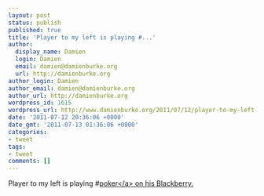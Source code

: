 ```yaml
---
layout: post
status: publish
published: true
title: 'Player to my left is playing #...'
author:
  display_name: Damien
  login: Damien
  email: damien@damienburke.org
  url: http://damienburke.org
author_login: Damien
author_email: damien@damienburke.org
author_url: http://damienburke.org
wordpress_id: 1615
wordpress_url: http://www.damienburke.org/2011/07/12/player-to-my-left-is-playing/
date: '2011-07-12 20:36:06 +0000'
date_gmt: '2011-07-13 01:36:06 +0000'
categories:
- tweet
tags:
- tweet
comments: []
---
```

<p>Player to my left is playing #<a href="http:&#47;&#47;search.twitter.com&#47;search?q=%23poker" class="aktt_hashtag">poker<&#47;a> on his Blackberry.</p>

